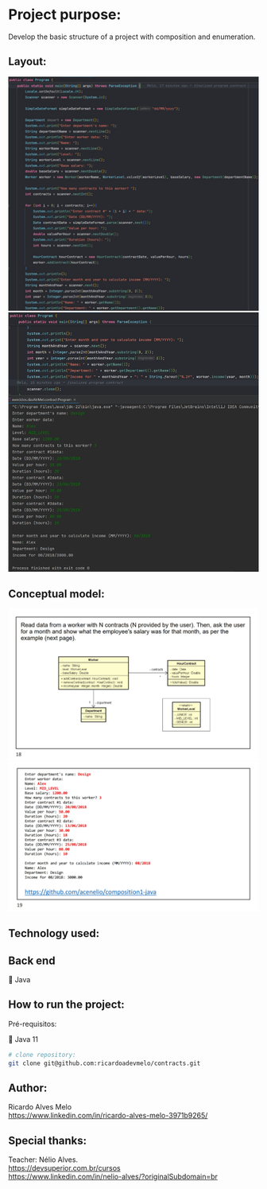 # Project purpose:
Develop the basic structure of a project with composition and enumeration.

## Layout:

![Mobile 1](https://github.com/ricardoadevmelo/assets/blob/main/contract/layout1.jpg)
![Mobile 2](https://github.com/ricardoadevmelo/assets/blob/main/contract/layout2.jpg)

## Conceptual model:

![Mobile 3](https://github.com/ricardoadevmelo/assets/blob/main/contract/page1contract.jpg)
![Mobile 4](https://github.com/ricardoadevmelo/assets/blob/main/contract/page2contract.jpg)

## Technology used:
## Back end
:small_blue_diamond: Java <br />

## How to run the project:

Pré-requisitos: <br />

:small_blue_diamond: Java 11 <br />
```bash
# clone repository: 
git clone git@github.com:ricardoadevmelo/contracts.git
```

## Author: <br />
Ricardo Alves Melo <br />
https://www.linkedin.com/in/ricardo-alves-melo-3971b9265/

## Special thanks: <br />

Teacher: Nélio Alves. <br />
https://devsuperior.com.br/cursos <br />
https://www.linkedin.com/in/nelio-alves/?originalSubdomain=br
